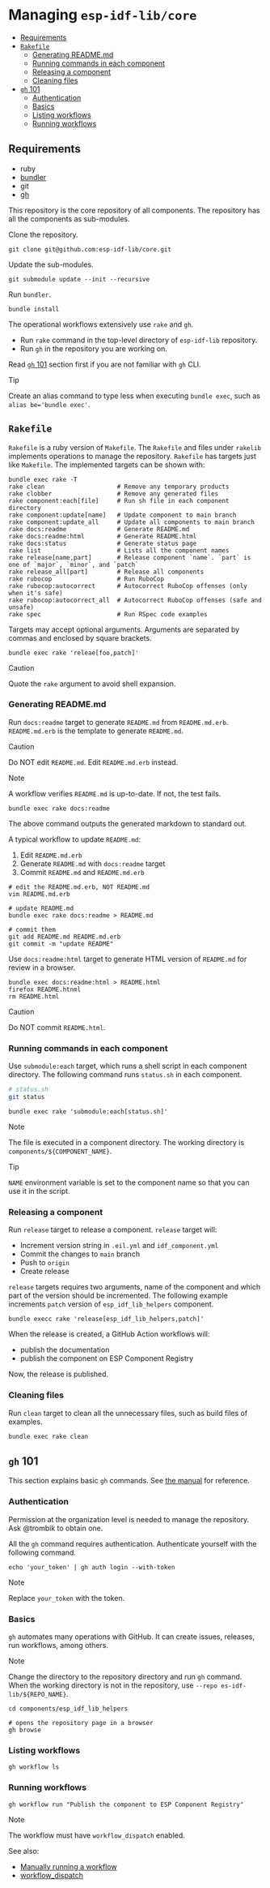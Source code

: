 # Managing `esp-idf-lib/core`

<!-- vim-markdown-toc GFM -->

* [Requirements](#requirements)
* [`Rakefile`](#rakefile)
    * [Generating README.md](#generating-readmemd)
    * [Running commands in each component](#running-commands-in-each-component)
    * [Releasing a component](#releasing-a-component)
    * [Cleaning files](#cleaning-files)
* [`gh` 101](#gh-101)
    * [Authentication](#authentication)
    * [Basics](#basics)
    * [Listing workflows](#listing-workflows)
    * [Running workflows](#running-workflows)

<!-- vim-markdown-toc -->

## Requirements

* ruby
* [bundler](https://bundler.io/)
* git
* [gh](https://cli.github.com/)

This repository is the core repository of all components. The repository has
all the components as sub-modules.

Clone the repository.

```console
git clone git@github.com:esp-idf-lib/core.git
```

Update the sub-modules.

```console
git submodule update --init --recursive
```

Run `bundler`.

```console
bundle install
```

The operational workflows extensively use `rake` and `gh`.

* Run `rake` command in the top-level directory of `esp-idf-lib` repository.
* Run `gh` in the repository you are working on.

Read [`gh` 101](#gh-101) section first if you are not familiar with `gh` CLI.

> [!TIP]
> Create an alias command to type less when executing `bundle exec`, such as
> `alias be='bundle exec'`.

## `Rakefile`

`Rakefile` is a ruby version of `Makefile`. The `Rakefile` and files under
`rakelib` implements operations to manage the repository. `Rakefile` has
targets just like `Makefile`. The implemented targets can be shown with:

```console
bundle exec rake -T
rake clean                    # Remove any temporary products
rake clobber                  # Remove any generated files
rake component:each[file]     # Run sh file in each component directory
rake component:update[name]   # Update component to main branch
rake component:update_all     # Update all components to main branch
rake docs:readme              # Generate README.md
rake docs:readme:html         # Generate README.html
rake docs:status              # Generate status page
rake list                     # Lists all the component names
rake release[name,part]       # Release component `name`. `part` is one of `major`, `minor`, and `patch`
rake release_all[part]        # Release all components
rake rubocop                  # Run RuboCop
rake rubocop:autocorrect      # Autocorrect RuboCop offenses (only when it's safe)
rake rubocop:autocorrect_all  # Autocorrect RuboCop offenses (safe and unsafe)
rake spec                     # Run RSpec code examples
```

Targets may accept optional arguments. Arguments are separated by commas and
enclosed by square brackets.

```console
bundle exec rake 'releae[foo,patch]'
```

> [!CAUTION]
> Quote the `rake` argument to avoid shell expansion.

### Generating README.md

Run `docs:readme` target to generate `README.md` from `README.md.erb`.
`README.md.erb` is the template to generate `README.md`.

> [!CAUTION]
> Do NOT edit `README.md`. Edit `README.md.erb` instead.

> [!NOTE]
> A workflow verifies `README.md` is up-to-date. If not, the test fails.

```console
bundle exec rake docs:readme
```

The above command outputs the generated markdown to standard out.

A typical workflow to update `README.md`:

1. Edit `README.md.erb`
1. Generate `README.md` with `docs:readme` target
1. Commit `README.md` and `README.md.erb`

```console
# edit the README.md.erb, NOT README.md
vim README.md.erb

# update README.md
bundle exec rake docs:readme > README.md

# commit them
git add README.md README.md.erb
git commit -m "update README"
```

Use `docs:readme:html` target to generate HTML version of `README.md` for review in
a browser.

```console
bundle exec docs:readme:html > README.html
firefox README.htnml
rm README.html
```

> [!CAUTION]
> Do NOT commit `README.html`.

### Running commands in each component

Use `submodule:each` target, which runs a shell script in each component
directory. The following command runs `status.sh` in each component.

```sh
# status.sh
git status
```

```console
bundle exec rake 'submodule:each[status.sh]'
```

> [!NOTE]
> The file is executed in a component directory. The working directory is
> `components/${COMPONENT_NAME}`.

> [!TIP]
> `NAME` environment variable is set to the component name so that you can use
> it in the script.

### Releasing a component

Run `release` target to release a component. `release` target will:

* Increment version string in `.eil.yml` and `idf_component.yml`
* Commit the changes to `main` branch
* Push to `origin`
* Create release

`release` targets requires two arguments, name of the component and which part
of the version should be incremented. The following example increments `patch`
version of `esp_idf_lib_helpers` component.

```console
bundle execc rake 'release[esp_idf_lib_helpers,patch]'
```

When the release is created, a GitHub Action workflows will:

* publish the documentation
* publish the component on ESP Component Registry

Now, the release is published.

### Cleaning files

Run `clean` target to clean all the unnecessary files, such as build files of
examples.

```console
bundle exec rake clean
```

## `gh` 101

This section explains basic `gh` commands. See
[the manual](https://cli.github.com/manual/gh) for reference.

### Authentication

Permission at the organization level is needed to manage the repository.
Ask @trombik to obtain one.

All the `gh` command requires authentication. Authenticate yourself with the
following command.

```console
echo 'your_token' | gh auth login --with-token
```

> [!NOTE]
> Replace `your_token` with the token.

### Basics

`gh` automates many operations with GitHub. It can create issues, releases,
run workflows, among others.

> [!NOTE]
> Change the directory to the repository directory and run `gh` command.
> When the working directory is not in the repository, use `--repo es-idf-lib/${REPO_NAME}`.

```console
cd components/esp_idf_lib_helpers

# opens the repository page in a browser
gh browse
```

### Listing workflows

```console
gh workflow ls
```

### Running workflows

```console
gh workflow run "Publish the component to ESP Component Registry"
```

> [!NOTE]
> The workflow must have `workflow_dispatch` enabled.

See also:

* [Manually running a workflow](https://docs.github.com/en/actions/how-tos/manage-workflow-runs/manually-run-a-workflow)
* [workflow_dispatch](https://docs.github.com/en/actions/reference/workflows-and-actions/events-that-trigger-workflows#workflow_dispatch)
